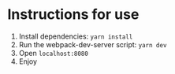 # Instructions for use
1. Install dependencies: `yarn install`
2. Run the webpack-dev-server script: `yarn dev`
3. Open `localhost:8080`
4. Enjoy
